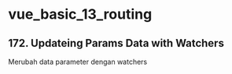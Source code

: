 # vue_basic_13_routing
## 172. Updateing Params Data with Watchers

Merubah data parameter dengan watchers
